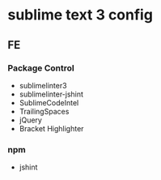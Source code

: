 # sublime text 3 config

## FE

### Package Control

* sublimelinter3
* sublimelinter-jshint
* SublimeCodeIntel
* TrailingSpaces
* jQuery
* Bracket Highlighter

### npm

* jshint

